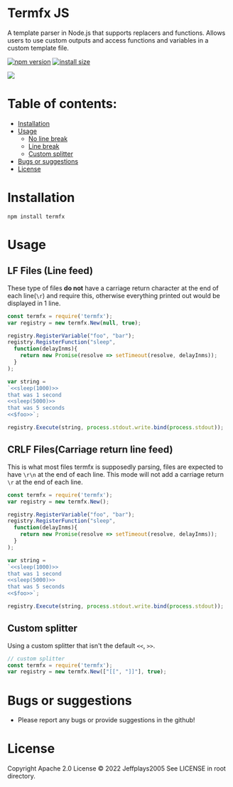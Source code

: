 # Termfx JS
A template parser in Node.js that supports replacers and functions. Allows users to use custom outputs and access functions and variables in a custom template file.

[![npm version][npm-image]][npm-url]
[![install size][install-size-image]][install-size-url]

![](https://nodei.co/npm/termfx.png)

# Table of contents:
- [Installation](#Installation)
- [Usage](#Usage)
  - [No line break](#No-line-break)
  - [Line break](#Line-break)
  - [Custom splitter](#Custom-splitter)
- [Bugs or suggestions](#Bugs-or-suggestions)
- [License](#License)

# Installation
```
npm install termfx
```

# Usage
## LF Files (Line feed)
These type of files **do not** have a carriage return character at the end of each line(`\r`) and require this, otherwise everything printed out would be displayed in 1 line.
```js
const termfx = require('termfx');
var registry = new termfx.New(null, true);

registry.RegisterVariable("foo", "bar");
registry.RegisterFunction("sleep",
  function(delayInms){
    return new Promise(resolve => setTimeout(resolve, delayInms));
  }
);

var string =
`<<sleep(1000)>>
that was 1 second
<<sleep(5000)>>
that was 5 seconds
<<$foo>>`;

registry.Execute(string, process.stdout.write.bind(process.stdout));
```
## CRLF Files(Carriage return line feed)
This is what most files termfx is supposedly parsing, files are expected to have `\r\n` at the end of each line. This mode will not add a carriage return `\r` at the end of each line.
```js
const termfx = require('termfx');
var registry = new termfx.New();

registry.RegisterVariable("foo", "bar");
registry.RegisterFunction("sleep",
  function(delayInms){
    return new Promise(resolve => setTimeout(resolve, delayInms));
  }
);

var string =
`<<sleep(1000)>>
that was 1 second
<<sleep(5000)>>
that was 5 seconds
<<$foo>>`;

registry.Execute(string, process.stdout.write.bind(process.stdout));
```
## Custom splitter
Using a custom splitter that isn't the default `<<`, `>>`.
```js
// custom splitter
const termfx = require('termfx');
var registry = new termfx.New(["[[", "]]"], true);
```

# Bugs or suggestions
* Please report any bugs or provide suggestions in the github!

# License
Copyright Apache 2.0 License © 2022 Jeffplays2005
See LICENSE in root directory.

[npm-image]: https://flat.badgen.net/npm/v/termfx
[npm-url]: https://www.npmjs.com/package/termfx
[install-size-image]: https://flat.badgen.net/packagephobia/install/termfx
[install-size-url]: https://packagephobia.com/result?p=termfx
